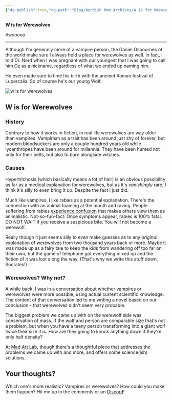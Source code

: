 ```yaml
---
{"dg-publish":true,"dg-path":"Blog/Nerdish Mom Archives/W is for Werewolves.md","permalink":"/blog/nerdish-mom-archives/w-is-for-werewolves/","title":"W is for Werewolves","noteIcon":"","created":"","updated":""}
---
```



**W is for Werewolves**

Awooooo

* * *

Although I'm generally more of a vampire person, the Daniel Osbournes of the world make sure I always hold a place for werewolves as well. In fact, I told Dr. Nerd when I was pregnant with our youngest that I was going to call him Oz as a nickname, regardless of what we ended up naming him. 

He even made sure to time his birth with the ancient Roman festival of Lupercalia. So of course he's our young Wolf. 

![w is for werewolves](https://lh3.googleusercontent.com/IdD621dZ0A454qHyDnniQgo4O3SQcNbg1X3v1hSZ80p0wfRlbTkg7ieJH3cOKDmbUTQASJ0UY9b9W1q-sggk5FhoVZFPiWZA_NVPhjW5yUxBtrNAKF7Ibh2sgRQwRYLi2JpjlTn3)

## **W is for Werewolves** 

### **History**

Contrary to how it works in fiction, in real life werewolves are way older than vampires. Vampirism as a trait has been around just shy of forever, but modern bloodsuckers are only a couple hundred years old while lycanthropes have been around for millennia. They have been hunted not only for their pelts, but also to burn alongside witches. 

### **Causes**

Hypertrichosis (which basically means a lot of hair) is an obvious possibility as far as a medical explanation for werewolves, but as it's _vanishingly_ rare, I think it's silly to even bring it up. Despite the fact I just did. 

Much like vampires, I like rabies as a potential explanation. There's the connection with an animal foaming at the mouth and raving. People suffering from rabies [experience confusion](https://blogs.unimelb.edu.au/sciencecommunication/2014/10/26/the-virus-behind-the-horror-legends/) that makes others view them as animalistic. Not-so-fun-fact: Once symptoms appear, rabies is 100% fatal. DO NOT WAIT if you receive a suspicious bite. You will not become a werewolf.

Really though it just seems silly to even make guesses as to any _original_ explanation of werewolves from two thousand years back or more. Maybe it was made up as a fairy tale to keep the kids from wandering off too far on their own, but the game of telephone got everything mixed up and the fiction of it was lost along the way. (That's why we write this stuff down, Socrates!) 

### **Werewolves? Why not?** 

A while back, I was in a conversation about whether vampires or werewolves were more possible, using actual current scientific knowledge. The content of that conversation led to me writing a novel based on our conclusion - that werewolves didn't seem very probable. 

The biggest problem we came up with on the werewolf side was conservation of mass. If the wolf and person are comparable size that's not a problem, but when you have a teeny person transforming into a giant wolf twice their size it is. How are they going to knock anything down if they're only half density?

At [Mad Art Lab](https://madartlab.com/the-increasingly-dubious-science-of-werewolves-transformations/), though there's a thoughtful piece that addresses the problems we came up with and more, and offers some science(ish) solutions.

## **Your thoughts?**

Which one's more realistic? Vampires or werewolves? How could you make them happen? Hit me up in the comments or on [Discord](https://discord.gg/JkPbnhb)!
